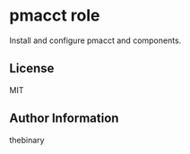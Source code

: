 pmacct role
===========

Install and configure pmacct and components.

License
-------

MIT

Author Information
------------------

thebinary
